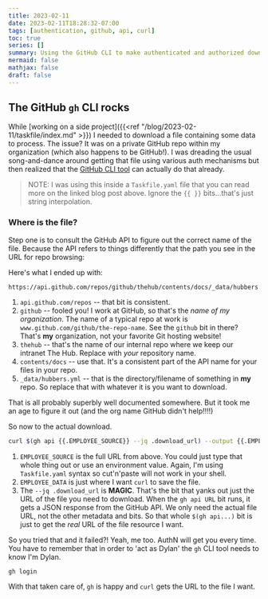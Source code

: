 ```yaml
---
title: 2023-02-11
date: 2023-02-11T18:28:32-07:00
tags: [authentication, github, api, curl]
toc: true
series: []
summary: Using the GitHub CLI to make authenticated and authorized download from a private repo.
mermaid: false
mathjax: false
draft: false
---
```


## The GitHub `gh` CLI rocks

While [working on a side project]({{<ref "/blog/2023-02-11/taskfile/index.md" >}}) I needed to download a file containing some data to process.
The issue? It was on a private GitHub repo within my organization (which also happens to be GitHub!).
I was dreading the usual song-and-dance around getting that file using various auth mechanisms but then realized that the [GitHub CLI tool][1] can actually do that already.

> NOTE: I was using this inside a `Taskfile.yaml` file that you can read more on the linked blog post above.
> Ignore the `{{ }}` bits...that's just string interpolation.

### Where is the file?

Step one is to consult the GitHub API to figure out the correct name of the file.
Because the API refers to things differently that the path you see in the URL for repo browsing:

Here's what I ended up with:

```
https://api.github.com/repos/github/thehub/contents/docs/_data/hubbers.yml
```

1. `api.github.com/repos` -- that bit is consistent.
1. `github` -- fooled you! I work at GitHub, so that's the _name of my organization_.
   The name of a typical repo at work is `www.github.com/github/the-repo-name`. See the `github` bit in there?
   That's **my** organization, not your favorite Git hosting website!
1. `thehub` -- that's the name of our internal repo where we keep our intranet The Hub.
   Replace with _your_ repository name.
1. `contents/docs` -- use that. It's a consistent part of the API name for your files in your repo.
1. `_data/hubbers.yml` -- that is the directory/filename of something in **my** repo.
   So replace that with whatever it is you want to download.

That is all probably superbly well documented somewhere.
But it took me an age to figure it out (and the org name GitHub didn't help!!!!)

So now to the actual download.

```sh
curl $(gh api {{.EMPLOYEE_SOURCE}} --jq .download_url) --output {{.EMPLOYEE_DATA}}
```

1. `EMPLOYEE_SOURCE` is the full URL from above. You could just type that whole thing out or use an environment value.
   Again, I'm using `Taskfile.yaml` syntax so cut'n'paste will not work in your shell.
1. `EMPLOYEE_DATA` is just where I want `curl` to save the file.
1. The `--jq .download_url` is **MAGIC**. That's the bit that yanks out just the URL of the file you need to download.
   When the `gh api URL` bit runs, it gets a JSON response from the GitHub API.
   We only need the actual file URL, not the other metadata and bits.
   So that whole `$(gh api...)` bit is just to get the _real_ URL of the file resource I want.


So you tried that and it failed?! Yeah, me too.
AuthN will get you every time. You have to remember that in order to 'act as Dylan' the `gh` CLI tool needs to know I'm Dylan.

```sh
gh login
```

With that taken care of, `gh` is happy and `curl` gets the URL to the file I want.


[1]: https://cli.github.com

